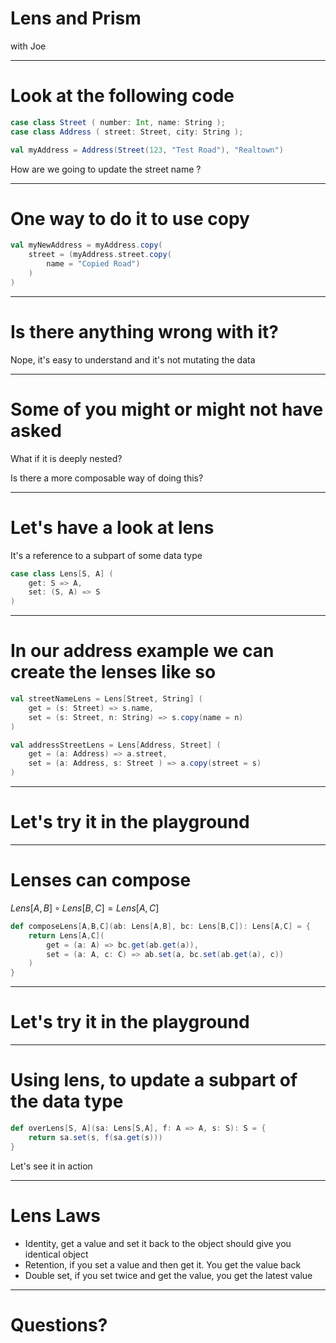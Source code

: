 # Lens and Prism

with Joe 

----

# Look at the following code

```scala
case class Street ( number: Int, name: String );
case class Address ( street: Street, city: String );

val myAddress = Address(Street(123, "Test Road"), "Realtown")
```

How are we going to update the street name ?

----

# One way to do it to use copy

```scala
val myNewAddress = myAddress.copy(
    street = (myAddress.street.copy(
        name = "Copied Road")
    )
)
```
----

# Is there anything wrong with it?

Nope, it's easy to understand and it's not mutating the data

----

# Some of you might or might not have asked

What if it is deeply nested? 

Is there a more composable way of doing this?

---- 

# Let's have a look at lens

It's a reference to a subpart of some data type

```scala
case class Lens[S, A] (
    get: S => A,
    set: (S, A) => S
)
```

-----

# In our address example we can create the lenses like so

```scala
val streetNameLens = Lens[Street, String] (
    get = (s: Street) => s.name,
    set = (s: Street, n: String) => s.copy(name = n)
)

val addressStreetLens = Lens[Address, Street] (
    get = (a: Address) => a.street,
    set = (a: Address, s: Street ) => a.copy(street = s)
)
```

----

# Let's try it in the playground

----

# Lenses can compose

$Lens[A,B] \circ  Lens[B,C] = Lens[A,C]$


```scala
def composeLens[A,B,C](ab: Lens[A,B], bc: Lens[B,C]): Lens[A,C] = {
    return Lens[A,C](
        get = (a: A) => bc.get(ab.get(a)),
        set = (a: A, c: C) => ab.set(a, bc.set(ab.get(a), c))
    )
}
```

----

# Let's try it in the playground

----

# Using lens, to update a subpart of the data type

```scala
def overLens[S, A](sa: Lens[S,A], f: A => A, s: S): S = {
    return sa.set(s, f(sa.get(s)))
}
```

Let's see it in action

----

# Lens Laws

- Identity, get a value and set it back to the object should give you identical object
- Retention, if you set a value and then get it. You get the value back
- Double set, if you set twice and get the value, you get the latest value

----

# Questions?